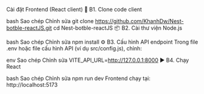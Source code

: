 Cài đặt Frontend (React client)
📂 B1. Clone code client

bash
Sao chép
Chỉnh sửa
git clone https://github.com/KhanhDw/Nest-botble-reactJS.git
cd Nest-botble-reactJS
📦 B2. Cài thư viện Node.js

bash
Sao chép
Chỉnh sửa
npm install
⚙ B3. Cấu hình API endpoint
Trong file .env hoặc file cấu hình API (ví dụ src/config.js), chỉnh:

env
Sao chép
Chỉnh sửa
VITE_API_URL=http://127.0.0.1:8000
▶ B4. Chạy React

bash
Sao chép
Chỉnh sửa
npm run dev
Frontend chạy tại: http://localhost:5173

